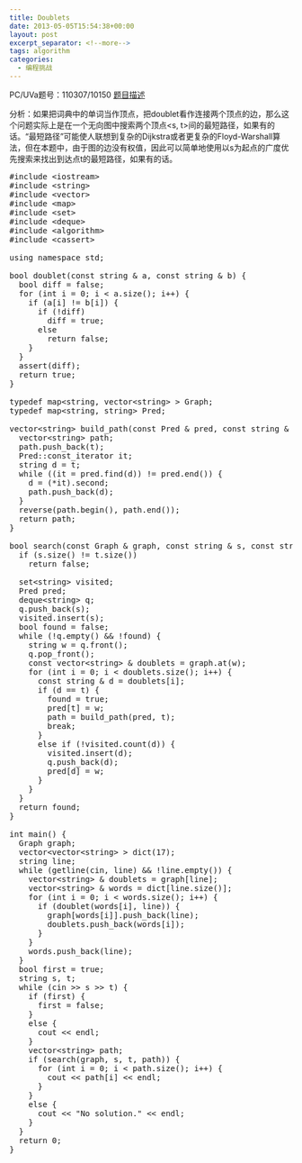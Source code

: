 ```yaml
---
title: Doublets
date: 2013-05-05T15:54:38+00:00
layout: post
excerpt_separator: <!--more-->
tags: algorithm
categories:
  - 编程挑战
---
```

PC/UVa题号：110307/10150 <a href="http://uva.onlinejudge.org/index.php?option=com_onlinejudge&Itemid=8&page=show_problem&problem=1091" target="_blank">题目描述</a>

分析：如果把词典中的单词当作顶点，把doublet看作连接两个顶点的边，那么这个问题实际上是在一个无向图中搜索两个顶点<s, t>间的最短路径，如果有的话。“最短路径”可能使人联想到复杂的Dijkstra或者更复杂的Floyd-Warshall算法，但在本题中，由于图的边没有权值，因此可以简单地使用以s为起点的广度优先搜索来找出到达点t的最短路径，如果有的话。<!--more-->

<pre class="brush: cpp; title: ; notranslate" title="">#include &lt;iostream&gt;
#include &lt;string&gt;
#include &lt;vector&gt;
#include &lt;map&gt;
#include &lt;set&gt;
#include &lt;deque&gt;
#include &lt;algorithm&gt;
#include &lt;cassert&gt;

using namespace std;

bool doublet(const string & a, const string & b) {
  bool diff = false;
  for (int i = 0; i &lt; a.size(); i++) {
    if (a[i] != b[i]) {
      if (!diff)
        diff = true;
      else
        return false;
    }
  }
  assert(diff);
  return true;
}

typedef map&lt;string, vector&lt;string&gt; &gt; Graph;
typedef map&lt;string, string&gt; Pred;

vector&lt;string&gt; build_path(const Pred & pred, const string & t) {
  vector&lt;string&gt; path;
  path.push_back(t);
  Pred::const_iterator it;
  string d = t;
  while ((it = pred.find(d)) != pred.end()) {
    d = (*it).second;
    path.push_back(d);
  }
  reverse(path.begin(), path.end());
  return path;
}

bool search(const Graph & graph, const string & s, const string & t, vector&lt;string&gt; & path) {
  if (s.size() != t.size())
    return false;

  set&lt;string&gt; visited;
  Pred pred;
  deque&lt;string&gt; q;
  q.push_back(s);
  visited.insert(s);
  bool found = false;
  while (!q.empty() && !found) {
    string w = q.front();
    q.pop_front();
    const vector&lt;string&gt; & doublets = graph.at(w);
    for (int i = 0; i &lt; doublets.size(); i++) {
      const string & d = doublets[i];
      if (d == t) {
        found = true;
        pred[t] = w;
        path = build_path(pred, t);
        break;
      }
      else if (!visited.count(d)) {
        visited.insert(d);
        q.push_back(d);
        pred[d] = w;
      }
    }
  }
  return found;
}

int main() {
  Graph graph;
  vector&lt;vector&lt;string&gt; &gt; dict(17);
  string line;
  while (getline(cin, line) && !line.empty()) {
    vector&lt;string&gt; & doublets = graph[line];
    vector&lt;string&gt; & words = dict[line.size()];
    for (int i = 0; i &lt; words.size(); i++) {
      if (doublet(words[i], line)) {
        graph[words[i]].push_back(line);
        doublets.push_back(words[i]);
      }
    }
    words.push_back(line);
  }
  bool first = true;
  string s, t;
  while (cin &gt;&gt; s &gt;&gt; t) {
    if (first) {
      first = false;
    }
    else {
      cout &lt;&lt; endl;
    }
    vector&lt;string&gt; path;
    if (search(graph, s, t, path)) {
      for (int i = 0; i &lt; path.size(); i++) {
        cout &lt;&lt; path[i] &lt;&lt; endl;
      }
    }
    else {
      cout &lt;&lt; "No solution." &lt;&lt; endl;
    }
  }
  return 0;
}
</pre>

<div class="addtoany_share_save_container addtoany_content_bottom">
  <div class="a2a_kit a2a_kit_size_32 addtoany_list a2a_target" id="wpa2a_12">
    <a class="a2a_button_facebook" href="http://www.addtoany.com/add_to/facebook?linkurl=http%3A%2F%2Fkuangtong.me%2F2013%2F05%2F05%2Fdoublets%2F&linkname=Doublets" title="Facebook" rel="nofollow" target="_blank"></a><a class="a2a_button_twitter" href="http://www.addtoany.com/add_to/twitter?linkurl=http%3A%2F%2Fkuangtong.me%2F2013%2F05%2F05%2Fdoublets%2F&linkname=Doublets" title="Twitter" rel="nofollow" target="_blank"></a><a class="a2a_button_google_plus" href="http://www.addtoany.com/add_to/google_plus?linkurl=http%3A%2F%2Fkuangtong.me%2F2013%2F05%2F05%2Fdoublets%2F&linkname=Doublets" title="Google+" rel="nofollow" target="_blank"></a><a class="a2a_button_sina_weibo" href="http://www.addtoany.com/add_to/sina_weibo?linkurl=http%3A%2F%2Fkuangtong.me%2F2013%2F05%2F05%2Fdoublets%2F&linkname=Doublets" title="Sina Weibo" rel="nofollow" target="_blank"></a><a class="a2a_dd addtoany_share_save" href="https://www.addtoany.com/share_save"></a>
  </div>
</div>